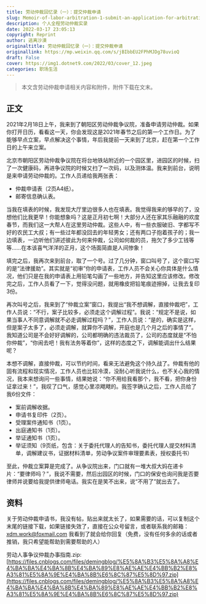 ```yaml
---
title: 劳动仲裁回忆录（一）：提交仲裁申请
slug: Memoir-of-labor-arbitration-1-submit-an-application-for-arbitration
description: 个人全程劳动仲裁实录
date: 2022-03-17 23:05:13
copyright: Reprint
author: 逃离沙漠
originaltitle: 劳动仲裁回忆录（一）：提交仲裁申请
originallink: https://mp.weixin.qq.com/s/jBIbbEU2FPhMJDg78uvioQ
draft: False
cover: https://img1.dotnet9.com/2022/03/cover_12.jpeg
categories: 职场生活
---
```


>本文含劳动仲裁申请相关内容和附件，附件下载在文末。

## 正文

2021年2月18日上午，我来到了朝阳区劳动仲裁争议院，准备申请劳动仲裁。如果你打开日历，看看这一天，你会发现这是2021年春节之后的第一个工作日。为了能够早点立案，早点解决这个事情，年后我提前一天来到了北京，赶在第一个工作日的上午来立案。

北京市朝阳区劳动仲裁争议院在将台地铁站附近的一个园区里，进园区的时候，扫了一次健康码，再进争议院的时候又扫了一次码，以及测体温。我来到前台，说明是来申请劳动仲裁的。工作人员递给我两张表：

- 仲裁申请表（2页A4纸）。
- 邮寄信息确认表。

当我在填表的时候，我发现大厅里边很多人也在填表。我觉得我来的够早的了，没想他们比我更早！你能想象吗？这是正月初七啊！大部分人还在家其乐融融的欢度春节，而我们这一大帮人在这里劳动仲裁。这些人中，有一些衣服破旧、字都写不好的农民工大叔；有一些过年都没回去的年轻男女；还有两口子抱着孩子的；我一边填表，一边听他们讲述彼此为何来仲裁，公司如何裁的员，拖欠了多少工钱等等……在本该喜气洋洋的正月，这个场面简直是人间惨象！

填完之后，我再次来到前台，取了一个号。过了几分钟，窗口叫号了，这个窗口写的是“法律援助”。其实就是“初审”你的申请表，工作人员不会关心你具体是什么情况，他们只是在我的申请表上用铅笔勾画了一些地方，并告知这里应该修改。修改完之后，工作人员看了一下，觉得没问题，就用橡皮把铅笔痕迹擦掉，让我去复印3份。

再次叫号之后，我来到了“仲裁立案”窗口，我提出“我不想调解，直接仲裁吧”，工作人员说：“不行，案子比较多，必须走这个调解过程”。我说：“规定不是说，如果当事人不同意调解就不必走调解过程吗？”，工作人员说：“是的，确实是这样，但是案子太多了，必须走调解，就算你不调解，开庭也是几个月之后的事情了”。我知道公司是不会好好调解的，公司都明确的违法裁员了，公司的态度就是“不怕你仲裁”，“你闹去吧！我有法务等着你”，这样的态度之下，调解能调出什么结果呢？

本想不调解，直接仲裁，可以节约时间，看来无法避免这个持久战了。仲裁有他的固有流程和现实情况，工作人员也比较冷漠，没耐心听我说什么，也不关心我的情况，我本来想询问一些事情，结果她说：“你不用给我看那个，我不看，把你身份证拿过来！”，我叹了口气，感觉心里凉飕飕的。我签字确认之后，工作人员给了我6份文件：

- 案前调解收据。
- 申请书复印件（2页）。
- 受理案件通知书（1页）。
- 出庭通知书（1页）。
- 举证通知书（1页）。
- 举证须知（9页纸，包含：关于委托代理人的告知书，委托代理人提交材料清单，调解建议书，证据材料清单，劳动争议案件审理要素表，授权委托书）

至此，仲裁立案算是完成了。从争议院出来，门口就有一堆大叔大妈在递卡片：“要律师吗？”，我说不需要，然后出园区的时候，门口的保安也询问我是否要律师并说要给我提供律师电话。我实在是笑不出来，说“不用了”就出去了。

## 资料

关于劳动仲裁申请书，我没有帖，贴出来就太长了，如果需要的话，可以复制这个末尾的链接下载，如果链接失效了，直接在公众号留言，或者联系我的邮箱：xdm.work@foxmail.com  我看到了就会给你回复（免费，没有任何多余的话或者推销，我只希望能帮助到需要帮助的人）

劳动人事争议仲裁办事指南.zip: [https://files.cnblogs.com/files/demingblog/%E5%8A%B3%E5%8A%A8%E4%BA%BA%E4%BA%8B%E4%BA%89%E8%AE%AE%E4%BB%B2%E8%A3%81%E5%8A%9E%E4%BA%8B%E6%8C%87%E5%8D%97.zip](https://files.cnblogs.com/files/demingblog/%E5%8A%B3%E5%8A%A8%E4%BA%BA%E4%BA%8B%E4%BA%89%E8%AE%AE%E4%BB%B2%E8%A3%81%E5%8A%9E%E4%BA%8B%E6%8C%87%E5%8D%97.zip)
